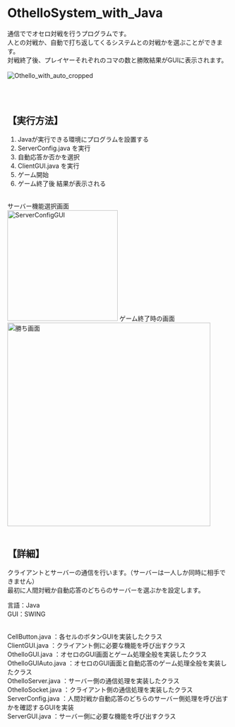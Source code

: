 # OthelloSystem_with_Java

通信ででオセロ対戦を行うプログラムです。<br>
人との対戦か、自動で打ち返してくるシステムとの対戦かを選ぶことができます。<br>
対戦終了後、プレイヤーそれぞれのコマの数と勝敗結果がGUIに表示されます。<br>
<br>
![Othello_with_auto_cropped](https://user-images.githubusercontent.com/64346215/151690341-c9ad3236-87c3-4258-881b-17fe757ce02d.gif)

<br><br>
## 【実行方法】
1. Javaが実行できる環境にプログラムを設置する<br>
2. ServerConfig.java を実行<br>
3. 自動応答か否かを選択<br>
4. ClientGUI.java を実行<br>
5. ゲーム開始<br>
6. ゲーム終了後 結果が表示される<br>
<br>
サーバー機能選択画面<br>
<img width="250" alt="ServerConfigGUI" src="https://user-images.githubusercontent.com/64346215/151689460-2c18c141-de72-4801-a06f-5c108762a565.PNG">
ゲーム終了時の画面<br>
<img width="460" alt="勝ち画面" src="https://user-images.githubusercontent.com/64346215/151689479-e6cdbc62-e49c-4f75-833b-dce2418cdc4e.PNG">
<br><br>

## 【詳細】
クライアントとサーバーの通信を行います。（サーバーは一人しか同時に相手できません）<br>
最初に人間対戦か自動応答のどちらのサーバーを選ぶかを設定します。<br>

言語：Java<br>
GUI：SWING<br>
<br>

CellButton.java     ：各セルのボタンGUIを実装したクラス<br>
ClientGUI.java      ：クライアント側に必要な機能を呼び出すクラス<br>
OthelloGUI.java     ：オセロのGUI画面とゲーム処理全般を実装したクラス<br>
OthelloGUIAuto.java ：オセロのGUI画面と自動応答のゲーム処理全般を実装したクラス<br>
OthelloServer.java  ：サーバー側の通信処理を実装したクラス<br>
OthelloSocket.java  ：クライアント側の通信処理を実装したクラス<br>
ServerConfig.java   ：人間対戦か自動応答のどちらのサーバー側処理を呼び出すかを確認するGUIを実装<br>
ServerGUI.java      ：サーバー側に必要な機能を呼び出すクラス<br>

